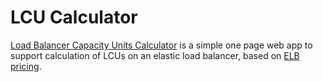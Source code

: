 # LCU Calculator

[Load Balancer Capacity Units Calculator](https://robpickerill.github.io/alb) is a simple one page web app to support calculation of LCUs on an elastic load balancer, based on [ELB pricing](https://aws.amazon.com/elasticloadbalancing/pricing/).

